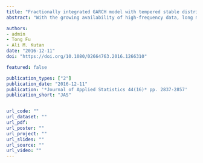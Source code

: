 ```yaml
---
title: "Fractionally integrated GARCH model with tempered stable distribution: a simulation study"
abstract: "With the growing availability of high-frequency data, long memory has become a popular topic in finance research. Fractionally Integrated GARCH (FIGARCH) model is a standard approach to study the long memory of financial volatility. The original specification of FIGARCH model is developed using Normal distribution, which cannot accommodate fat-tailed properties commonly existing in financial time series. Traditionally, the Student-t distribution and General Error Distribution (GED) are used instead to solve that problem. However, a recent study points out that the Student-t lacks stability. Instead, the Stable distribution is introduced. The issue of this distribution is that its second moment does not exist. To overcome this new problem, the tempered stable distribution, which retains most attractive characteristics of the Stable distribution and has defined moments, is a natural candidate. In this paper, we describe the estimation procedure of the FIGARCH model with tempered stable distribution and conduct a series of simulation studies to demonstrate that it consistently outperforms FIGARCH models with the Normal, Student-t and GED distributions. An empirical evidence of the S&P 500 hourly return is also provided with robust results. Therefore, we argue that the tempered stable distribution could be a widely useful tool for modelling the high-frequency financial volatility in general contexts with a FIGARCH-type specification."

authors:
- admin
- Tong Fu
- Ali M. Kutan
date: "2016-12-11"
doi: "https://doi.org/10.1080/02664763.2016.1266310"

featured: false

publication_types: ["2"]
publication_date: "2016-12-11"
publication: '*Journal of Applied Statistics 44(16)* pp. 2837-2857'
publication_short: "JAS"


url_code: ""
url_dataset: ""
url_pdf: 
url_poster: ""
url_project: ""
url_slides: ""
url_source: ""
url_video: ""
---
```

